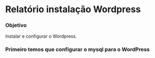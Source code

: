 # Relatório instalação Wordpress


### Objetivo

Instalar e configurar o Wordpress.

### Primeiro temos que configurar o mysql para o WordPress
